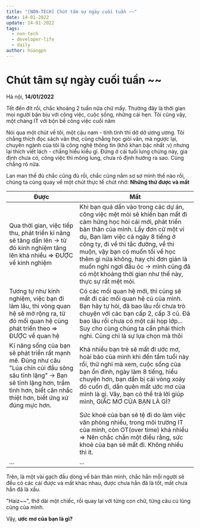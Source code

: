 ```yaml
---
title: "[NON-TECH] Chút tâm sự ngày cuối tuần ~~"
date: 14-01-2022
update: 14-01-2022
tags:
  - non-tech
  - developer-life
  - daily
author: hoangpn
---
```

# Chút tâm sự ngày cuối tuần ~~

Hà nội, **14/01/2022**

Tết đến đít rồi, chắc khoảng 2 tuần nữa chứ mấy. Thường đây là thời gian mọi người bận bịu với công việc, cuộc sống, những cái hẹn. Tôi cũng vậy, một chàng IT với bộn bề công việc cuối năm

Nói qua một chút về tôi, một cậu nam - tính tình thì dở dở ương ương. Tôi chẳng thích đọc sách văn thơ, cũng chẳng học giỏi văn, mà ngược lại, chuyên ngành của tôi là công nghệ thông tin (khô khan bậc nhất :v) nhưng lại thích viết lách -  chẳng hiểu kiểu gỉ. Đứng ở cái tuổi lưng chừng này, gia định chưa có, công việc thì mông lung, chưa rõ định hướng ra sao. Cũng chẳng rõ nữa.

Lan man thế đủ chắc cũng đủ rồi, chắc cũng nắm sơ sơ mình thế nào rồi, chúng ta cùng quay về một chút thực tế chút nhớ: **Những thứ được và mất**

| Được | Mất |
| --- | --- |
| Qua thời gian, việc tiếp thu, phát triển kĩ năng sẽ tăng dần lên → từ đó kinh nghiệm tăng lên khá nhiều ⇒ ĐƯỢC về kinh nghiệm | Khi bạn quá dấn vào trong các dự án, công việc mệt mỏi sẽ khiến bạn  mất đi cảm hứng học hỏi cái mới, phát triển bản thân của mình. Lấy đơn cử một ví dụ, Bạn làm việc cả ngày 8 tiếng ở công ty, đi về thì tắc đường, về thì muộn, vậy bạn có muốn tối về học thêm gì nữa không, hay chỉ đơn giản là muốn nghỉ ngơi đầu óc → mình cũng đã có một khoảng thời gian như thế này, thực sự rất mệt mỏi. |
| Tương tự như kinh nghiệm, việc bạn đi làm lâu, thì vòng quan hệ sẽ mở rộng ra, từ đó mối quan hệ cũng phát triển theo ⇒ ĐƯỢC về quan hệ | Có các mối quan hệ mới, thì cũng sẽ mất đi các mối quan hệ cũ của mình. Bạn hãy tự hỏi, đã bao lâu rồi chưa trò chuyện với các bạn cấp 2, cấp 3 cũ. Đã bao lâu rồi chưa có một cái họp lớp... Suy cho cùng chúng ta cần phải thích nghi. Cũng chỉ là sự lựa chọn mà thôi |
| Kĩ năng sống của bạn sẽ phát triển rất mạnh mẽ. Đúng như câu "Lúa chín cúi đầu sông sâu tĩnh lặng" → Bạn sẽ tĩnh lặng hơn, trầm tình hơn, biết cân nhắc thiệt hơn, biết ứng xử đúng mực hơn. | Khá nhiều bạn trẻ sẽ mất đi ước mơ, hoài bão của mình khi đến tầm tuổi này rồi, thử nghĩ mà xem, cuộc sống của bạn ổn đinh, ngày làm 8 tiếng, hiểu chuyện hơn, bạn dần bị cái vòng xoáy đó cuốn đi, dần quên mất ước mơ của mình là gì. Vây, bạn có thể trả lời giúp mình, GIẤC MƠ CỦA BẠN LÀ GÌ? |
|  | Sức khoẻ của bạn sẽ tệ đi do làm việc văn phòng nhiều, trong môi trường IT của mình, còn OT(over time) khá nhiều ⇒ Nên chắc chắn một điều rằng, sức khoẻ của bạn sẽ mất đi. Không nhiều thì ít. |
| ... | ... |

Trên, là một vài gạch đầu dòng về bản thân mình, chắc hẳn mỗi người sẽ đều có các cái được và mất khác nhau, được chưa hẳn đã là tốt, mất chưa hẳn đã là xấu.

"Haiz~~", thở dài một chiếc, rồi quay lại với từng con chữ, từng câu cú lủng củng của mình. 

Vậy, **ước mơ của bạn là gì?**